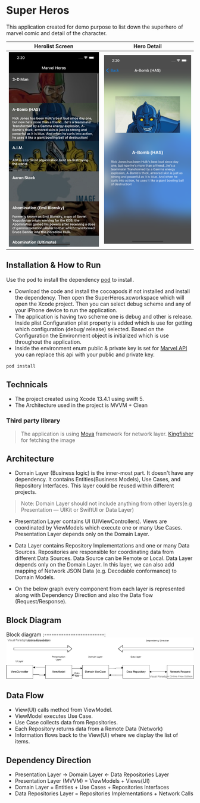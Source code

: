 # Super Heros

This application created for demo purpose to list down the superhero of marvel comic and detail of the character.

Herolist Screen             |  Hero Detail
:-------------------------:|:-------------------------:
![Screenshot](screenshot1.png)  |  ![Screenshot](screenshot2.png)

## Installation & How to Run

Use the pod to install the dependency [pod](https://cocoapods.org) to install.


- Download the code and install the cocoapods if not installed and install the dependency. Then open the SuperHeros.xcworkspace which will open the Xcode project. Then you can select debug scheme and any of your iPhone device to run the application.
- The application is having two scheme one is debug and other is release.
Inside plist Configuration plist property is added which is use for getting which configuration (debug/ release) selected.
Based on the Configuration the Environment object is initialized which is use throughout the application.
- Inside the environment enum public & private key is set for [Marvel API](https://developer.marvel.com) you can replace this api with your public and private key. 

```bash
pod install
```

## Technicals 

- The project created using Xcode 13.4.1 using swift 5.
- The Architecture used in the project is MVVM + Clean
 ### Third party library
> The application is using [Moya](https://github.com/Moya/Moya) framework for network layer.
> [Kingfisher](https://github.com/onevcat/Kingfisher) for fetching the image

## Architecture 

- Domain Layer (Business logic) is the inner-most part. It doesn't have any dependency. It contains Entities(Business Models), Use Cases, and Repository Interfaces. This layer could be reused within different projects. 
> Note: Domain Layer should not include anything from other layers(e.g Presentation — UIKit or SwiftUI or Data Layer)

- Presentation Layer contains UI (UIViewControllers). Views are coordinated by ViewModels which execute one or many Use Cases. Presentation Layer depends only on the Domain Layer.

- Data Layer contains Repository Implementations and one or many Data Sources. Repositories are responsible for coordinating data from different Data Sources. Data Source can be Remote or Local. Data Layer depends only on the Domain Layer. In this layer, we can also add mapping of Network JSON Data (e.g. Decodable conformance) to Domain Models.

- On the below graph every component from each layer is represented along with Dependency Direction and also the Data flow (Request/Response).


## Block Diagram

Block diagram
:-------------------------:
![Screenshot](BlockDiagram.png)


## Data Flow

- View(UI) calls method from ViewModel.
- ViewModel executes Use Case.
- Use Case collects data from Repositories.
- Each Repository returns data from a Remote Data (Network)
- Information flows back to the View(UI) where we display the list of items.

## Dependency Direction
- Presentation Layer -> Domain Layer <- Data Repositories Layer
- Presentation Layer (MVVM) = ViewModels + Views(UI)
- Domain Layer = Entities + Use Cases + Repositories Interfaces
- Data Repositories Layer = Repositories Implementations + Network Calls
